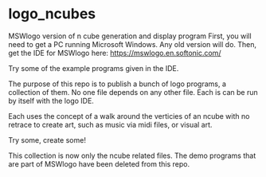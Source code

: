 # logo_ncubes
MSWlogo version of n cube generation and display program
First, you will need to get a PC running Microsoft Windows.  Any old version will do.
Then, get the IDE for MSWlogo here: https://mswlogo.en.softonic.com/

Try some of the example programs given in the IDE.

The purpose of this repo is to publish a bunch of logo programs, a collection of them.
No one file depends on any other file.  Each is can be run by itself with the logo IDE.

Each uses the concept of a walk around the verticies of an ncube with no retrace to 
create art, such as music via midi files, or visual art.

Try some, create some!

This collection is now only the ncube related files.  The demo programs that are part of
MSWlogo have been deleted from this repo.
